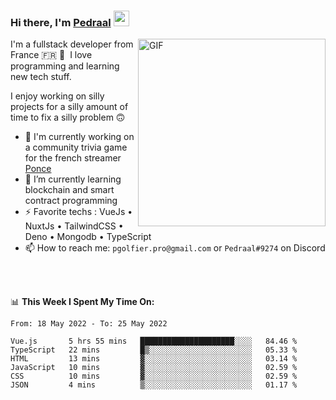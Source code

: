 ### Hi there, I'm <a href="https://pedraal.dev" target="_blank">Pedraal</a> <img src="https://media.giphy.com/media/hvRJCLFzcasrR4ia7z/giphy.gif" width="25px">
<img align="right" alt="GIF" src="https://pedraal.dev/avatar.png" width="300" height="300" />

I'm a fullstack developer from France 🇫🇷 🥖 &nbsp;I love programming and learning new
tech stuff.

I enjoy working on silly projects for a silly amount of time to fix a silly problem 🙃

- 🔭  I'm currently working on a community trivia game for the french streamer <a href="https://twitch.tv/ponce" target="_blank">Ponce</a>
- 🌱 I’m currently learning blockchain and smart contract programming
- ⚡ Favorite techs : VueJs &bull; NuxtJs &bull; TailwindCSS &bull; Deno &bull; Mongodb &bull; TypeScript
- 📫 How to reach me: `pgolfier.pro@gmail.com` or `Pedraal#9274` on Discord

<br>
<br>

📊 **This Week I Spent My Time On:**
<!--START_SECTION:waka-->

```text
From: 18 May 2022 - To: 25 May 2022

Vue.js       5 hrs 55 mins   █████████████████████░░░░   84.46 %
TypeScript   22 mins         █▒░░░░░░░░░░░░░░░░░░░░░░░   05.33 %
HTML         13 mins         ▓░░░░░░░░░░░░░░░░░░░░░░░░   03.14 %
JavaScript   10 mins         ▓░░░░░░░░░░░░░░░░░░░░░░░░   02.59 %
CSS          10 mins         ▓░░░░░░░░░░░░░░░░░░░░░░░░   02.59 %
JSON         4 mins          ▒░░░░░░░░░░░░░░░░░░░░░░░░   01.17 %
```

<!--END_SECTION:waka-->

